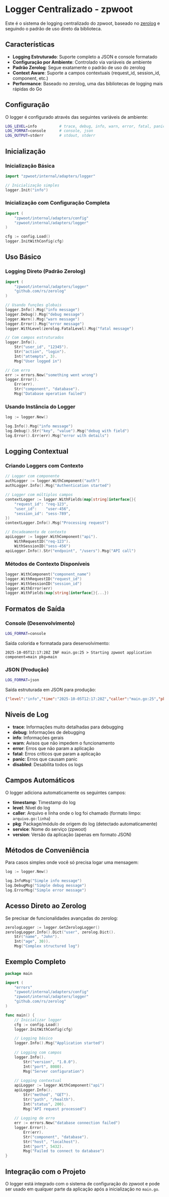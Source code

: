 # Logger Centralizado - zpwoot

Este é o sistema de logging centralizado do zpwoot, baseado no [zerolog](https://github.com/rs/zerolog) e seguindo o padrão de uso direto da biblioteca.

## Características

- **Logging Estruturado**: Suporte completo a JSON e console formatado
- **Configuração por Ambiente**: Controlado via variáveis de ambiente
- **Padrão Zerolog**: Segue exatamente o padrão de uso do zerolog
- **Context Aware**: Suporte a campos contextuais (request_id, session_id, component, etc.)
- **Performance**: Baseado no zerolog, uma das bibliotecas de logging mais rápidas do Go

## Configuração

O logger é configurado através das seguintes variáveis de ambiente:

```bash
LOG_LEVEL=info          # trace, debug, info, warn, error, fatal, panic, disabled
LOG_FORMAT=console      # console, json
LOG_OUTPUT=stderr       # stdout, stderr
```

## Inicialização

### Inicialização Básica
```go
import "zpwoot/internal/adapters/logger"

// Inicialização simples
logger.Init("info")
```

### Inicialização com Configuração Completa
```go
import (
    "zpwoot/internal/adapters/config"
    "zpwoot/internal/adapters/logger"
)

cfg := config.Load()
logger.InitWithConfig(cfg)
```

## Uso Básico

### Logging Direto (Padrão Zerolog)
```go
import (
    "zpwoot/internal/adapters/logger"
    "github.com/rs/zerolog"
)

// Usando funções globais
logger.Info().Msg("info message")
logger.Debug().Msg("debug message")
logger.Warn().Msg("warn message")
logger.Error().Msg("error message")
logger.WithLevel(zerolog.FatalLevel).Msg("fatal message")

// Com campos estruturados
logger.Info().
    Str("user_id", "12345").
    Str("action", "login").
    Int("attempts", 3).
    Msg("User logged in")

// Com erro
err := errors.New("something went wrong")
logger.Error().
    Err(err).
    Str("component", "database").
    Msg("Database operation failed")
```

### Usando Instância do Logger
```go
log := logger.New()

log.Info().Msg("info message")
log.Debug().Str("key", "value").Msg("debug with field")
log.Error().Err(err).Msg("error with details")
```

## Logging Contextual

### Criando Loggers com Contexto
```go
// Logger com componente
authLogger := logger.WithComponent("auth")
authLogger.Info().Msg("Authentication started")

// Logger com múltiplos campos
contextLogger := logger.WithFields(map[string]interface{}{
    "request_id": "req-123",
    "user_id":    "user-456",
    "session_id": "sess-789",
})
contextLogger.Info().Msg("Processing request")

// Encadeamento de contexto
apiLogger := logger.WithComponent("api").
    WithRequestID("req-123").
    WithSessionID("sess-456")
apiLogger.Info().Str("endpoint", "/users").Msg("API call")
```

### Métodos de Contexto Disponíveis
```go
logger.WithComponent("component_name")
logger.WithRequestID("request_id")
logger.WithSessionID("session_id")
logger.WithError(err)
logger.WithFields(map[string]interface{}{...})
```

## Formatos de Saída

### Console (Desenvolvimento)
```bash
LOG_FORMAT=console
```
Saída colorida e formatada para desenvolvimento:
```
2025-10-05T12:17:28Z INF main.go:25 > Starting zpwoot application component=main pkg=main
```

### JSON (Produção)
```bash
LOG_FORMAT=json
```
Saída estruturada em JSON para produção:
```json
{"level":"info","time":"2025-10-05T12:17:28Z","caller":"main.go:25","pkg":"main","service":"zpwoot","version":"1.0.0","message":"Starting zpwoot application"}
```

## Níveis de Log

- **trace**: Informações muito detalhadas para debugging
- **debug**: Informações de debugging
- **info**: Informações gerais
- **warn**: Avisos que não impedem o funcionamento
- **error**: Erros que não param a aplicação
- **fatal**: Erros críticos que param a aplicação
- **panic**: Erros que causam panic
- **disabled**: Desabilita todos os logs

## Campos Automáticos

O logger adiciona automaticamente os seguintes campos:

- **timestamp**: Timestamp do log
- **level**: Nível do log
- **caller**: Arquivo e linha onde o log foi chamado (formato limpo: `arquivo.go:linha`)
- **pkg**: Package/módulo de origem do log (detectado automaticamente)
- **service**: Nome do serviço (zpwoot)
- **version**: Versão da aplicação (apenas em formato JSON)

## Métodos de Conveniência

Para casos simples onde você só precisa logar uma mensagem:

```go
log := logger.New()

log.InfoMsg("Simple info message")
log.DebugMsg("Simple debug message")
log.ErrorMsg("Simple error message")
```

## Acesso Direto ao Zerolog

Se precisar de funcionalidades avançadas do zerolog:

```go
zerologLogger := logger.GetZerologLogger()
zerologLogger.Info().Dict("user", zerolog.Dict().
    Str("name", "John").
    Int("age", 30)).
    Msg("Complex structured log")
```

## Exemplo Completo

```go
package main

import (
    "errors"
    "zpwoot/internal/adapters/config"
    "zpwoot/internal/adapters/logger"
    "github.com/rs/zerolog"
)

func main() {
    // Inicializar logger
    cfg := config.Load()
    logger.InitWithConfig(cfg)

    // Logging básico
    logger.Info().Msg("Application started")
    
    // Logging com campos
    logger.Info().
        Str("version", "1.0.0").
        Int("port", 8080).
        Msg("Server configuration")
    
    // Logging contextual
    apiLogger := logger.WithComponent("api")
    apiLogger.Info().
        Str("method", "GET").
        Str("path", "/health").
        Int("status", 200).
        Msg("API request processed")
    
    // Logging de erro
    err := errors.New("database connection failed")
    logger.Error().
        Err(err).
        Str("component", "database").
        Str("host", "localhost").
        Int("port", 5432).
        Msg("Failed to connect to database")
}
```

## Integração com o Projeto

O logger está integrado com o sistema de configuração do zpwoot e pode ser usado em qualquer parte da aplicação após a inicialização no `main.go`.
